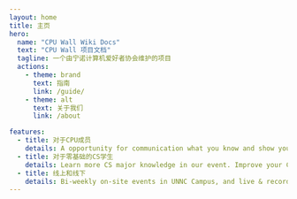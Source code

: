 ```yaml
---
layout: home
title: 主页
hero:
  name: "CPU Wall Wiki Docs"
  text: "CPU Wall 项目文档"
  tagline: 一个由宁诺计算机爱好者协会维护的项目
  actions:
    - theme: brand
      text: 指南
      link: /guide/
    - theme: alt
      text: 关于我们
      link: /about

features:
  - title: 对于CPU成员
    details: A opportunity for communication what you know and show yourself to others. 
  - title: 对于零基础的CS学生
    details: Learn more CS major knowledge in our event. Improve your Computer Science Studying.
  - title: 线上和线下
    details: Bi-weekly on-site events in UNNC Campus, and live & recording meetings available on MSTeams.
---
```

